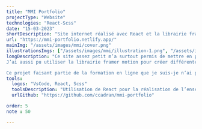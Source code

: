 ```yaml
---
title: "MMI Portfolio"
projectType: "Website"
technologies: "React-Scss"
date: "15-03-2023"
shortDescription: "Site internet réalisé avec React et la librairie framer motion, ayant pour but de mettre en avant différent projet que j’ai pu réalisé au cours de ma formation."
url: "https://mmi-portfolio.netlify.app/"
mainImg: "/assets/images/mmi/cover.png"
illustrationsImgs: ["/assets/images/mmi/illustration-1.png", "/assets/images/mmi/illustration-2.png", "/assets/images/mmi/illustration-3.png"]
longDescription: "Ce site assez petit m’a surtout permis de mettre en pratique les bases de React avec par exemple les components et comment bien les utilisés mais surtout comment se structure et s’organise un projet.
J’ai aussi pu utiliser la librairie framer motion pour créer différentes animations.

Ce projet faisant partie de la formation en ligne que je suis-je n’ai pas eu à réaliser le style et j’ai seulement modifier quelques variables scss pour le personaliser."
tools:
  logos: "VsCode, React, Scss"
  toolsDescription: "Utilisation de React pour la réalisation de l’ensemble du site internet et de Scss pour ce qui est du style. Le site s’appuie sur l’API ‘the movie database’ pour récupérer toutes les informations de chaque film."
  urlGithub: "https://github.com/ccadran/mmi-portfolio"

order: 5
note : 50

---
```

